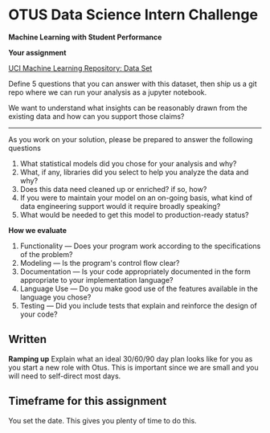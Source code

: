 # OTUS Data Science Intern Challenge

**Machine Learning with Student Performance**

**Your assignment** 

[UCI Machine Learning Repository:  Data Set](https://archive.ics.uci.edu/ml/datasets/student+performance)

Define 5 questions that you can answer with this dataset, then ship us a git repo where we can run your analysis as a jupyter notebook.  

We want to understand what insights can be reasonably drawn from the existing data and how can you support those claims?

---
As you work on your solution, please be prepared to answer the following questions
1. What statistical models did you chose for your analysis and why?
2. What, if any, libraries did you select to help you analyze the data and why?
3. Does this data need cleaned up or enriched? if so, how?
4. If you were to maintain your model on an on-going basis, what kind of data engineering support would it require broadly speaking?
5. What would be needed to get this model to production-ready status?

	
**How we evaluate**
1. Functionality — Does your program work according to the specifications of the problem?
2. Modeling — Is the program's control flow clear?
3. Documentation — Is your code appropriately documented in the form appropriate to your implementation language?
4. Language Use — Do you make good use of the features available in the language you chose?
5. Testing — Did you include tests that explain and reinforce the design of your code?


## Written
**Ramping up**
Explain what an ideal 30/60/90 day plan looks like for you as you start a new role with Otus. This is important since we are small and you will need to self-direct most days.

## Timeframe for this assignment
 You set the date.  This gives you plenty of time to do this. 
